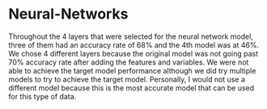 # Neural-Networks
Throughout the 4 layers that were selected for the neural network model, three of them had an accuracy rate of 68% and the 4th model was at 46%. We chose 4 different layers because the original model was not going past 70% accuracy rate after adding the features and variables. We were not able to achieve the target model performance although we did try multiple models to try to achieve the target model. Personally, I would not use a different model because this is the most accurate model that can be used for this type of data.  
